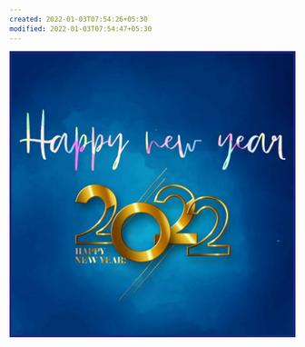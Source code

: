 ```yaml
---
created: 2022-01-03T07:54:26+05:30
modified: 2022-01-03T07:54:47+05:30
---
```


![Image](./4e43a92d37d28cb5c5e077aba0bd574d.jpg)
